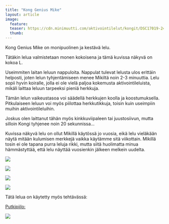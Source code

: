 ```yaml
---
title: "Kong Genius Mike"
layout: article
image:
  feature:
  teaser: https://cdn.minimuutti.com/aktivointilelut/kongit/DSC17019-245px.jpg
  thumb:
---
```


Kong Genius Mike on monipuolinen ja kestävä lelu.

Tätäkin lelua valmistetaan monen kokoisena ja tämä kuvissa näkyvä on kokoa L.

Useimmiten laitan leluun nappuloita. Nappulat tulevat lelusta ulos erittäin helposti, joten lelun tyhjentämiseen menee Mikiltä noin 2-3 minuuttia. Lelu sopii hyvin koiralle, jolla ei ole vielä paljoa kokemusta aktivointileluista, mikäli laittaa leluun tarpeeksi pieniä herkkuja.

Tämän lelun vaikeustasoa voi säädellä herkkujen koolla ja koostumuksella. Pitkulaiseen leluun voi myös piilottaa herkkutikkuja, toisin kuin useimpiin muihin aktivointileluihin.

Joskus olen laittanut tähän myös kinkkuviipaleen tai juustosiivun, mutta silloin Kongi tyhjenee noin 20 sekunnissa…

Kuvissa näkyvä lelu on ollut Mikillä käytössä jo vuosia, eikä lelu vieläkään näytä mitään kulumisen merkkejä vaikka käytämme sitä viikottain. Mikillä tosin ei ole tapana purra leluja rikki, mutta siitä huolimatta minua hämmästyttää, että lelu näyttää vuosienkin jälkeen melkein uudelta.

![](https://cdn.minimuutti.com/aktivointilelut/kongit/DSC35180-800px.jpg)

![](https://cdn.minimuutti.com/aktivointilelut/kongit/DSC35135-800px.jpg)

![](https://cdn.minimuutti.com/aktivointilelut/kongit/DSC35158-800px.jpg)

![](https://cdn.minimuutti.com/aktivointilelut/kongit/DSC17019_2-800px.jpg)

Tätä lelua on käytetty myös tehtävässä:

[Putkipiilo:](/aktivointi/putkipiilo/)

[![](https://cdn.minimuutti.com/aktivointi/putkipiilo/DSC47941-800px.jpg)](/aktivointi/putkipiilo/)
